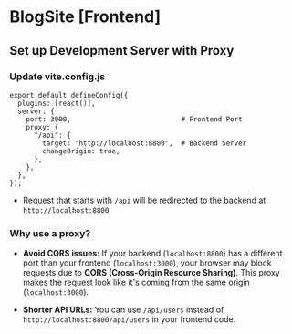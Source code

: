 # BlogSite [Frontend]

## Set up Development Server with Proxy

### Update **vite.config.js**

    export default defineConfig({
      plugins: [react()],
      server: {
        port: 3000,                           # Frontend Port
        proxy: {
          "/api": {
            target: "http://localhost:8800",  # Backend Server
            changeOrigin: true,
          },
        },
      },
    });

- Request that starts with `/api` will be redirected to the backend at `http://localhost:8800`

### Why use a proxy?

- **Avoid CORS issues:** If your backend (`localhost:8800`) has a different port than your frontend (`localhost:3000`), your browser may block requests due to **CORS (Cross-Origin Resource Sharing)**. This proxy makes the request look like it's coming from the same origin (`localhost:3000`).

- **Shorter API URLs:** You can use `/api/users` instead of `http://localhost:8800/api/users` in your frontend code.
